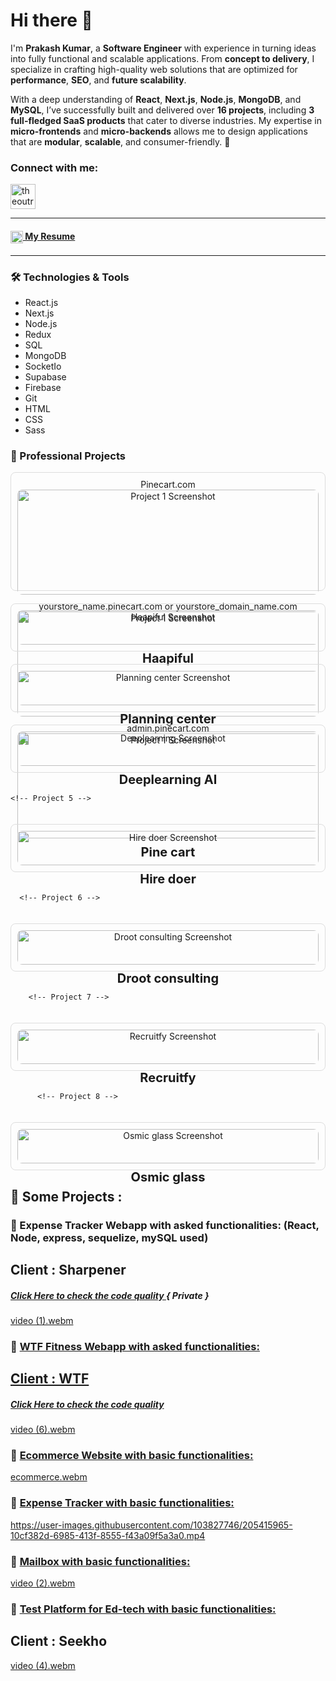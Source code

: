 # Hi there 👋  

I'm **Prakash Kumar**, a **Software Engineer** with experience in turning ideas into fully functional and scalable applications. From **concept to delivery**, I specialize in crafting high-quality web solutions that are optimized for **performance**, **SEO**, and **future scalability**.  

With a deep understanding of **React**, **Next.js**, **Node.js**, **MongoDB**, and **MySQL**, I’ve successfully built and delivered over **16 projects**, including **3 full-fledged SaaS products** that cater to diverse industries. My expertise in **micro-frontends** and **micro-backends** allows me to design applications that are **modular**, **scalable**, and consumer-friendly. 🚀  


<h3 align="left">Connect with me:</h3>
<p align="left">
  <a href="https://www.linkedin.com/in/prakash-kumar-mishra/" target="blank"><img align="center" src="https://upload.wikimedia.org/wikipedia/commons/thumb/8/81/LinkedIn_icon.svg/2048px-LinkedIn_icon.svg.png" alt="theoutrace" height="40" width="40" /></a>
</p>
<hr>
<p align="left">
<h4><a href="https://docs.google.com/document/d/1AVgCaRgWib4mZKEAkpJ0_aF8YWX1MWE-aPJ7QsQn__o/edit?usp=sharing" target="blank"><img align="center" src="https://cdn-icons-png.flaticon.com/512/1132/1132540.png" alt="prakashkumar_imw" height="20" width="20" /> My Resume </a></h4>
</p>

<hr>

### 🛠️ Technologies & Tools  

- React.js
- Next.js  
- Node.js  
- Redux  
- SQL  
- MongoDB
- SocketIo  
- Supabase  
- Firebase  
- Git  
- HTML  
- CSS  
- Sass

### 🚀 Professional Projects 

<div style="display: grid; grid-template-columns: repeat(auto-fit, minmax(300px, 1fr)); gap: 20px;">

  <!-- Project 1 -->
  <div style="border: 1px solid #ddd; border-radius: 8px; padding: 10px; text-align: center;">
    <a href="https://example.com/project-1" target="_blank" style="text-decoration: none; color: inherit;">
      <span>Pinecart.com</span>
      <img src="https://prakashdevelops.netlify.app/_next/image?url=%2Fassets%2Fimages%2FpinecartMkt.png&w=828&q=75" alt="Project 1 Screenshot" style="width: 100%; border-radius: 8px; margin-bottom: 10px;" />
      <span>yourstore_name.pinecart.com or yourstore_domain_name.com</span>
      <img src="https://prakashdevelops.netlify.app/_next/image?url=%2Fassets%2Fimages%2FpinecartFront.webp&w=828&q=75" alt="Project 1 Screenshot" style="width: 100%; border-radius: 8px; margin-bottom: 10px;" />
      <span>admin.pinecart.com</span>
      <img src="https://prakashdevelops.netlify.app/_next/image?url=%2Fassets%2Fimages%2FpinecartDash.avif&w=828&q=75" alt="Project 1 Screenshot" style="width: 100%; border-radius: 8px; margin-bottom: 10px;" />
      <h3 style="margin: 0; font-size: 1.25rem;">Pine cart</h3>
    </a>
  </div>

  <!-- Project 2 -->
  <div style="border: 1px solid #ddd; border-radius: 8px; padding: 10px; text-align: center;">
    <a href="https://example.com/project-2" target="_blank" style="text-decoration: none; color: inherit;">
      <img src="https://prakashdevelops.netlify.app/_next/image?url=%2Fassets%2Fimages%2Fhappifull.png&w=828&q=75" alt="Haapiful Screenshot" style="width: 100%; border-radius: 8px; margin-bottom: 10px;" />
      <h3 style="margin: 0; font-size: 1.25rem;">Haapiful</h3>
    </a>
  </div>

  <!-- Project 3 -->
  <div style="border: 1px solid #ddd; border-radius: 8px; padding: 10px; text-align: center;">
    <a href="https://example.com/project-3" target="_blank" style="text-decoration: none; color: inherit;">
      <img src="https://prakashdevelops.netlify.app/_next/image?url=%2Fassets%2Fimages%2Fplanning.png&w=828&q=75" alt="Planning center Screenshot" style="width: 100%; border-radius: 8px; margin-bottom: 10px;" />
      <h3 style="margin: 0; font-size: 1.25rem;">Planning center</h3>
    </a>
  </div>

  <!-- Project 4 -->
  <div style="border: 1px solid #ddd; border-radius: 8px; padding: 10px; text-align: center;">
    <a href="https://example.com/project-4" target="_blank" style="text-decoration: none; color: inherit;">
      <img src="https://prakashdevelops.netlify.app/_next/image?url=%2Fassets%2Fimages%2Fdeeplearn.png&w=828&q=75" alt="Deeplearning Screenshot" style="width: 100%; border-radius: 8px; margin-bottom: 10px;" />
      <h3 style="margin: 0; font-size: 1.25rem;">Deeplearning AI</h3>
    </a>
  </div>

    <!-- Project 5 -->
  <div style="border: 1px solid #ddd; border-radius: 8px; padding: 10px; text-align: center;">
    <a href="https://example.com/project-4" target="_blank" style="text-decoration: none; color: inherit;">
      <img src="https://prakashdevelops.netlify.app/_next/image?url=%2Fassets%2Fimages%2Fhiredoer.png&w=828&q=75" alt="Hire doer Screenshot" style="width: 100%; border-radius: 8px; margin-bottom: 10px;" />
      <h3 style="margin: 0; font-size: 1.25rem;">Hire doer</h3>
    </a>
  </div>

      <!-- Project 6 -->
  <div style="border: 1px solid #ddd; border-radius: 8px; padding: 10px; text-align: center;">
    <a href="https://example.com/project-4" target="_blank" style="text-decoration: none; color: inherit;">
      <img src="https://prakashdevelops.netlify.app/_next/image?url=%2Fassets%2Fimages%2FdrootWeb.png&w=828&q=75" alt="Droot consulting Screenshot" style="width: 100%; border-radius: 8px; margin-bottom: 10px;" />
      <h3 style="margin: 0; font-size: 1.25rem;">Droot consulting</h3>
    </a>
  </div>
  
        <!-- Project 7 -->
  <div style="border: 1px solid #ddd; border-radius: 8px; padding: 10px; text-align: center;">
    <a href="https://example.com/project-4" target="_blank" style="text-decoration: none; color: inherit;">
      <img src="https://prakashdevelops.netlify.app/_next/image?url=%2Fassets%2Fimages%2Frecruitfy.png&w=828&q=75" alt="Recruitfy Screenshot" style="width: 100%; border-radius: 8px; margin-bottom: 10px;" />
      <h3 style="margin: 0; font-size: 1.25rem;">Recruitfy</h3>
    </a>
  </div>

          <!-- Project 8 -->
  <div style="border: 1px solid #ddd; border-radius: 8px; padding: 10px; text-align: center;">
    <a href="https://example.com/project-4" target="_blank" style="text-decoration: none; color: inherit;">
      <img src="https://prakashdevelops.netlify.app/_next/image?url=%2Fassets%2Fimages%2Fosmic.png&w=828&q=75" alt="Osmic glass Screenshot" style="width: 100%; border-radius: 8px; margin-bottom: 10px;" />
      <h3 style="margin: 0; font-size: 1.25rem;">Osmic glass</h3>
    </a>
  </div>
  
</div>


<h2>🚧 Some Projects : </h2>

<h3>🐾 Expense Tracker Webapp with asked functionalities: (React, Node, express, sequelize, mySQL used)</> </h3>
  <h2>Client : Sharpener</h2>
  <h5> <a href='https://github.com/Theoutrace/MERN-Expense-Tracker' target="_blank" > Click Here to check the code quality </a> { Private } </h5>

[video (1).webm](https://user-images.githubusercontent.com/103827746/216388048-0907b0b8-f321-4bf4-9f31-259b8573ede6.webm)


<h3>🐾 <a href='https://cozy-panda-d162bb.netlify.app' target="_blank">WTF Fitness Webapp with asked functionalities:</> </h3>
  <h2>Client : WTF</h2>
  <h5> <a href='https://github.com/Theoutrace/WTF-fitness-platform-' target="_blank" > Click Here to check the code quality </a></h5>

[video (6).webm](https://user-images.githubusercontent.com/103827746/210090487-eb052f0d-a767-4a6c-b414-84dbbf18d2a9.webm)


<h3>🐾 <a href='https://63a48985c1cc694ae5166206--frabjous-hamster-8015db.netlify.app/' target="_blank">Ecommerce Website with basic functionalities:</a> </h3>

[ecommerce.webm](https://user-images.githubusercontent.com/103827746/205415880-2e84a8c1-e54b-4b6e-a721-ceb9155f5423.webm)


<h3>🐾 <a href='https://bespoke-croissant-af0a06.netlify.app/'> Expense Tracker with basic functionalities: </a> </h3>


https://user-images.githubusercontent.com/103827746/205415965-10cf382d-6985-413f-8555-f43a09f5a3a0.mp4



<h3>🐾 <a href='https://cool-frangollo-2ece8b.netlify.app/'> Mailbox with basic functionalities: </a></h3>


[video (2).webm](https://user-images.githubusercontent.com/103827746/205416066-f9a7a94b-15d8-4a8d-a5c6-59d240c90f4d.webm)


<h3>🐾 <a href='https://63a3457dbc886544a0eee42b--darling-salamander-183c0f.netlify.app/' target="_blank">Test Platform for Ed-tech with basic functionalities:</a> </h3>
<h2>Client : Seekho</h2>
  
[video (4).webm](https://user-images.githubusercontent.com/103827746/208776349-7d5fec12-2c34-469d-81f8-abd4cbc5de80.webm)


